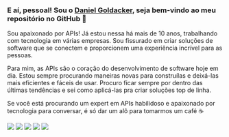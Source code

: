### E aí, pessoal! Sou o [Daniel Goldacker](https://github.com/daniel-goldacker), seja bem-vindo ao meu repositório no GitHub 👋 

Sou apaixonado por APIs! Já estou nessa há mais de 10 anos, trabalhando com tecnologia em várias empresas. Sou fissurado em criar soluções de software que se conectem e proporcionem uma experiência incrível para as pessoas.

Para mim, as APIs são o coração do desenvolvimento de software hoje em dia. Estou sempre procurando maneiras novas para construílas e deixá-las mais eficientes e fáceis de usar. Procuro ficar sempre por dentro das últimas tendências e sei como aplicá-las pra criar soluções top de linha.

Se você está procurando um expert em APIs habilidoso e apaixonado por tecnologia para conversar, é só dar um alô para tomarmos um café ☕


<div>
 <a href="https://www.linkedin.com/in/daniel-goldacker-2464597a" target="_blank"><img src="https://img.shields.io/badge/-LinkedIn-%230077B5?style=for-the-badge&logo=linkedin&logoColor=white" target="_blank"></a> 
<a href="https://www.instagram.com/danielgoldacker" target="_blank"><img src="https://img.shields.io/badge/-Instagram-%23E4405F?style=for-the-badge&logo=instagram&logoColor=white" target="_blank"></a> 
<a href="https://join.skype.com/invite/qEMZdKoowp0W" target="_blank"><img src="https://img.shields.io/badge/-Skype-%230077B5?style=for-the-badge&logo=skype&logoColor=white" target="_blank"></a>
<a href="https://api.whatsapp.com/send?phone=55047991457410" target="_blank"><img src="https://img.shields.io/badge/-Whatsapp-Ibe25?style=for-the-badge&logo=whatsapp&logoColor=white" target="_blank"></a>
   <a href = "mailto:daniel-goldacker@hotmail.com"><img src="https://img.shields.io/badge/-Email-%23333?style=for-the-badge&logo=gmail&logoColor=white" target="_blank"></a>
</div>
